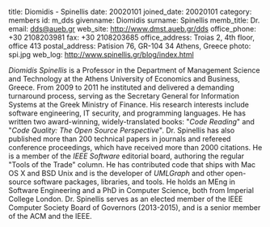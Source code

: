 title: Diomidis - Spinellis
date: 20020101
joined_date: 20020101
category: members
id: m_dds
givenname: Diomidis
surname: Spinellis
memb_title: Dr.
email: dds@aueb.gr
web_site: http://www.dmst.aueb.gr/dds
office_phone: +30 2108203981
fax: +30 2108203685
office_address: Troias 2, 4th floor, office 413
postal_address: Patision 76, GR-104 34 Athens, Greece
photo: spi.jpg
web_log: http://www.spinellis.gr/blog/index.html

_Diomidis Spinellis_ is a Professor in the Department of Management Science and Technology at the Athens University of Economics and Business, Greece. From 2009 to 2011 he instituted and delivered a demanding turnaround process, serving as the Secretary General for Information Systems at the Greek Ministry of Finance. His research interests include software engineering, IT security, and programming languages. He has written two award-winning, widely-translated books: "_Code Reading_" and "_Code Quality: The Open Source Perspective_". Dr. Spinellis has also published more than 200 technical papers in journals and refereed conference proceedings, which have received more than 2000 citations. He is a member of the _IEEE Software_ editorial board, authoring the regular "Tools of the Trade" column. He has contributed code that ships with Mac OS X and BSD Unix and is the developer of _UMLGraph_ and other open-source software packages, libraries, and tools. He holds an MEng in Software Engineering and a PhD in Computer Science, both from Imperial College London. Dr. Spinellis serves as an elected member of the IEEE Computer Society Board of Governors (2013-2015), and is a senior member of the ACM and the IEEE.
